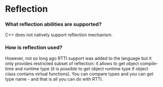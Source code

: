 # Reflection

### What reflection abilities are supported?
C++ does not natively support reflection mechanism.
### How is reflection used?
However, not so long ago RTTI support was added to the language but it only provides restricted subset of reflection: it allows to get object compile-time and runtime type (it is possible to get object runtime type if object class contains virtual functions). You can compare types and you can get type name - and that is all you can do with RTTI.
